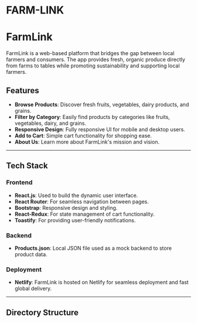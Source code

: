 # FARM-LINK
# FarmLink

FarmLink is a web-based platform that bridges the gap between local farmers and consumers. The app provides fresh, organic produce directly from farms to tables while promoting sustainability and supporting local farmers.

## Features
- **Browse Products**: Discover fresh fruits, vegetables, dairy products, and grains.
- **Filter by Category**: Easily find products by categories like fruits, vegetables, dairy, and grains.
- **Responsive Design**: Fully responsive UI for mobile and desktop users.
- **Add to Cart**: Simple cart functionality for shopping ease.
- **About Us**: Learn more about FarmLink's mission and vision.

---

## Tech Stack

### Frontend
- **React.js**: Used to build the dynamic user interface.
- **React Router**: For seamless navigation between pages.
- **Bootstrap**: Responsive design and styling.
- **React-Redux**: For state management of cart functionality.
- **Toastify**: For providing user-friendly notifications.

### Backend
- **Products.json**: Local JSON file used as a mock backend to store product data.

### Deployment
- **Netlify**: FarmLink is hosted on Netlify for seamless deployment and fast global delivery.

---

## Directory Structure
